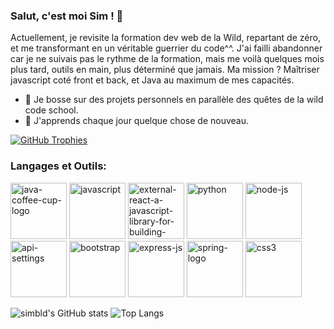 ### Salut, c'est moi Sim ! 👋

Actuellement, je revisite la formation dev web de la Wild, repartant de zéro, 
et me transformant en un véritable guerrier du code^^. 
J'ai failli abandonner car je ne suivais pas le rythme de la formation, 
mais me voilà quelques mois plus tard, outils en main, plus déterminé que jamais. 
Ma mission ? Maîtriser javascript coté front et back, et Java au maximum de mes capacités.

- 🔭 Je bosse sur des projets personnels en parallèle des quêtes de la wild code school.
- 🌱 J'apprends chaque jour quelque chose de nouveau.

[![GitHub Trophies](https://github-profile-trophy.vercel.app/?username=simbld&no-frame=true&no-bg=true&theme=darkhub&row=1&column=6&margin-w=50&margin-h=50)](https://github.com/ryo-ma/github-profile-trophy)


### Langages et Outils:

<img width="90" height="90" src="https://img.icons8.com/3d-fluency/90/java-coffee-cup-logo.png" alt="java-coffee-cup-logo"/> <img width="90" height="90" src="https://img.icons8.com/arcade/90/javascript.png" alt="javascript"/> <img width="90" height="90" src="https://img.icons8.com/external-tal-revivo-shadow-tal-revivo/90/external-react-a-javascript-library-for-building-user-interfaces-logo-shadow-tal-revivo.png" alt="external-react-a-javascript-library-for-building-user-interfaces-logo-shadow-tal-revivo"/> <img width="90" height="90" src="https://img.icons8.com/3d-fluency/90/python.png" alt="python"/> <img width="90" height="90" src="https://img.icons8.com/fluency/90/node-js.png" alt="node-js"/> <img width="90" height="90" src="https://img.icons8.com/ios-filled/90/api-settings.png" alt="api-settings"/> <img width="90" height="90" src="https://img.icons8.com/plasticine/90/bootstrap.png" alt="bootstrap"/> <img width="90" height="90" src="https://img.icons8.com/officel/90/express-js.png" alt="express-js"/> <img width="90" height="90" src="https://img.icons8.com/office/90/spring-logo.png" alt="spring-logo"/> <img width="90" height="90" src="https://img.icons8.com/plasticine/90/css3.png" alt="css3"/>


![simbld's GitHub stats](https://github-readme-stats.vercel.app/api?username=simbld&show_icons=true&theme=radical)      ![Top Langs](https://github-readme-stats.vercel.app/api/top-langs/?username=simbld&layout=compact&theme=radical)
